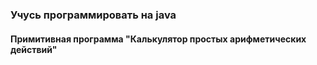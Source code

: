 ### Учусь программировать на java
#### Примитивная программа "Калькулятор простых арифметических действий"